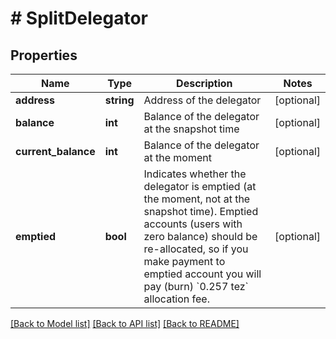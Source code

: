# # SplitDelegator

## Properties

Name | Type | Description | Notes
------------ | ------------- | ------------- | -------------
**address** | **string** | Address of the delegator | [optional]
**balance** | **int** | Balance of the delegator at the snapshot time | [optional]
**current_balance** | **int** | Balance of the delegator at the moment | [optional]
**emptied** | **bool** | Indicates whether the delegator is emptied (at the moment, not at the snapshot time). Emptied accounts (users with zero balance) should be re-allocated, so if you make payment to emptied account you will pay (burn) &#x60;0.257 tez&#x60; allocation fee. | [optional]

[[Back to Model list]](../../README.md#models) [[Back to API list]](../../README.md#endpoints) [[Back to README]](../../README.md)
